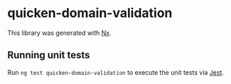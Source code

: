 # quicken-domain-validation

This library was generated with [Nx](https://nx.dev).

## Running unit tests

Run `ng test quicken-domain-validation` to execute the unit tests via [Jest](https://jestjs.io).
